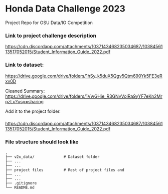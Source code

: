 # Honda Data Challenge 2023
Project Repo for OSU Data/IO Competition
### Link to project challenge description
https://cdn.discordapp.com/attachments/1037143468235034687/1038456113517052015/Student_Information_Guide_2022.pdf

### Link to dataset:
https://drive.google.com/drive/folders/1hSy_k5duX5Qgv5Qtm690Yk5FE3eRxv0D

Cleaned Summary: https://drive.google.com/drive/folders/1VwGHie_R3GNvVoIRa9yYF7eKn2MrpzLu?usp=sharing

Add it to the project folder. 

### 
https://cdn.discordapp.com/attachments/1037143468235034687/1038456113517052015/Student_Information_Guide_2022.pdf

### File structure should look like
    .
    ├── v2x_data/             # Dataset folder
    ├── ...
    ├── ...
    ├── project files         # Rest of project files and
    ├── ...
    ├── ...
    ├── .gitignore
    └── README.md



